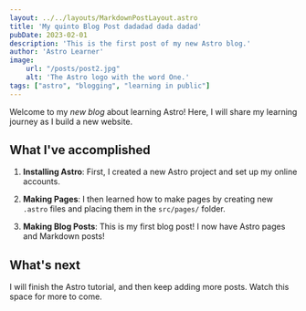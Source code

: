 ```yaml
---
layout: ../../layouts/MarkdownPostLayout.astro
title: 'My quinto Blog Post dadadad dada dadad'
pubDate: 2023-02-01
description: 'This is the first post of my new Astro blog.'
author: 'Astro Learner'
image:
    url: "/posts/post2.jpg"
    alt: 'The Astro logo with the word One.'
tags: ["astro", "blogging", "learning in public"]
---
```

Welcome to my _new blog_ about learning Astro! Here, I will share my learning journey as I build a new website.

## What I've accomplished

1. **Installing Astro**: First, I created a new Astro project and set up my online accounts.

2. **Making Pages**: I then learned how to make pages by creating new `.astro` files and placing them in the `src/pages/` folder.

3. **Making Blog Posts**: This is my first blog post! I now have Astro pages and Markdown posts!

## What's next

I will finish the Astro tutorial, and then keep adding more posts. Watch this space for more to come.